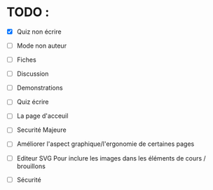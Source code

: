 # TODO : 
 
 - [x] Quiz non écrire

 - [ ] Mode non auteur
 
 - [ ] Fiches

 - [ ] Discussion

 - [ ] Demonstrations

 - [ ] Quiz écrire

 - [ ] La page d'acceuil
 
 - [ ] Securité Majeure

 - [ ] Améliorer l'aspect graphique/l'ergonomie de certaines pages 
 
 - [ ] Editeur SVG Pour inclure les images dans les éléments de cours / brouillons

 - [ ] Sécurité
